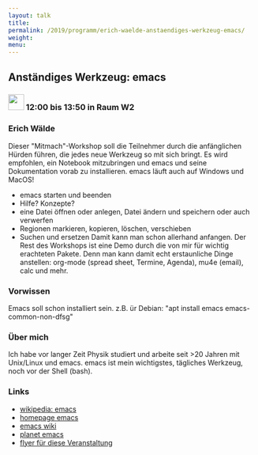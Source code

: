 ```yaml
---
layout: talk
title:
permalink: /2019/programm/erich-waelde-anstaendiges-werkzeug-emacs/
weight:
menu:
---
```

## Anständiges Werkzeug: emacs

### <img height = "32" src="../../../images/workshop.svg"> 12:00 bis 13:50 in Raum W2

### Erich Wälde

Dieser "Mitmach"-Workshop soll die Teilnehmer durch die anfänglichen Hürden führen, die jedes neue Werkzeug so mit sich bringt. Es wird empfohlen, ein Notebook mitzubringen und emacs und seine Dokumentation vorab zu installieren. emacs läuft auch auf Windows und MacOS!
- emacs starten und beenden
- Hilfe? Konzepte?
- eine Datei öffnen oder anlegen, Datei ändern und speichern oder auch verwerfen
- Regionen markieren, kopieren, löschen, verschieben
- Suchen und ersetzen
Damit kann man schon allerhand anfangen. Der Rest des Workshops ist eine Demo durch die von mir für wichtig erachteten Pakete. Denn man kann damit echt erstaunliche Dinge anstellen: org-mode (spread sheet, Termine, Agenda), mu4e (email), calc und mehr.

### Vorwissen

Emacs soll schon installiert sein. z.B. ür Debian: "apt install emacs emacs-common-non-dfsg"

### Über mich

Ich habe vor langer Zeit Physik studiert und arbeite seit >20 Jahren mit Unix/Linux und emacs. emacs ist mein wichtigstes, tägliches Werkzeug, noch vor der Shell (bash).

### Links

- <a href="https://de.wikipedia.org/wiki/Emacs" target="_blank">wikipedia: emacs</a>
- <a href="https://www.gnu.org/software/emacs/" target="_blank">homepage emacs</a>
- <a href="https://www.emacswiki.org/" target="_blank">emacs wiki</a>
- <a href="https://planet.emacslife.com" target="_blank">planet emacs</a>
- <a href="https://gitlab.com/erwaelde/public_files/blob/master/de/emacs-flyer.pdf" target="_blank">flyer für diese Veranstaltung</a>